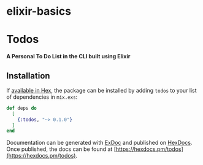 # elixir-basics

# Todos

**A Personal To Do List in the CLI built using Elixir**

## Installation

If [available in Hex](https://hex.pm/docs/publish), the package can be installed
by adding `todos` to your list of dependencies in `mix.exs`:

```elixir
def deps do
  [
    {:todos, "~> 0.1.0"}
  ]
end
```

Documentation can be generated with [ExDoc](https://github.com/elixir-lang/ex_doc)
and published on [HexDocs](https://hexdocs.pm). Once published, the docs can
be found at [https://hexdocs.pm/todos](https://hexdocs.pm/todos).
